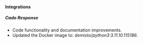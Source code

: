
#### Integrations

##### Cado Response

- Code functionality and documentation improvements.
- Updated the Docker image to: *demisto/python3:3.11.10.115186*.

